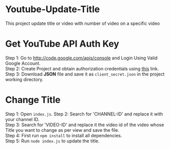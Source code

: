# Youtube-Update-Title
This project update title or video with number of video on a specific video


# Get YouTube API Auth Key

Step 1: Go to http://code.google.com/apis/console and Login Using Valid Google Account.  
Step 2: Create Project and obtain authorization credentials using  [this](https://developers.google.com/youtube/registering_an_application) link.  
Step 3: Download **JSON** file and save it as `client_secret.json` in the project working directory.  

# Change Title

Step 1: Open  `index.js`.
Step 2: Search for 'CHANNEL-ID' and replace it with your channel ID.  
Step 3: Search for 'VIDEO-ID' and replace it the video id of the video whose Title you want to change as per view and save the file.  
Step 4: First run `npm install` to install all dependencies.  
Step 5: Run `node index.js` to update the title.
